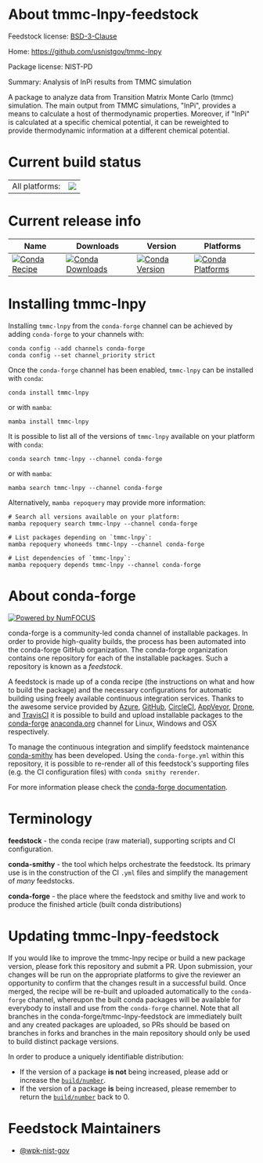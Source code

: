 About tmmc-lnpy-feedstock
=========================

Feedstock license: [BSD-3-Clause](https://github.com/conda-forge/tmmc-lnpy-feedstock/blob/main/LICENSE.txt)

Home: https://github.com/usnistgov/tmmc-lnpy

Package license: NIST-PD

Summary: Analysis of lnPi results from TMMC simulation

A package to analyze data from Transition Matrix Monte Carlo (tmmc)
simulation. The main output from TMMC simulations, "lnPi", provides a
means to calculate a host of thermodynamic properties. Moreover, if "lnPi"
is calculated at a specific chemical potential, it can be reweighted to provide
thermodynamic information at a different chemical potential.


Current build status
====================


<table><tr><td>All platforms:</td>
    <td>
      <a href="https://dev.azure.com/conda-forge/feedstock-builds/_build/latest?definitionId=19392&branchName=main">
        <img src="https://dev.azure.com/conda-forge/feedstock-builds/_apis/build/status/tmmc-lnpy-feedstock?branchName=main">
      </a>
    </td>
  </tr>
</table>

Current release info
====================

| Name | Downloads | Version | Platforms |
| --- | --- | --- | --- |
| [![Conda Recipe](https://img.shields.io/badge/recipe-tmmc--lnpy-green.svg)](https://anaconda.org/conda-forge/tmmc-lnpy) | [![Conda Downloads](https://img.shields.io/conda/dn/conda-forge/tmmc-lnpy.svg)](https://anaconda.org/conda-forge/tmmc-lnpy) | [![Conda Version](https://img.shields.io/conda/vn/conda-forge/tmmc-lnpy.svg)](https://anaconda.org/conda-forge/tmmc-lnpy) | [![Conda Platforms](https://img.shields.io/conda/pn/conda-forge/tmmc-lnpy.svg)](https://anaconda.org/conda-forge/tmmc-lnpy) |

Installing tmmc-lnpy
====================

Installing `tmmc-lnpy` from the `conda-forge` channel can be achieved by adding `conda-forge` to your channels with:

```
conda config --add channels conda-forge
conda config --set channel_priority strict
```

Once the `conda-forge` channel has been enabled, `tmmc-lnpy` can be installed with `conda`:

```
conda install tmmc-lnpy
```

or with `mamba`:

```
mamba install tmmc-lnpy
```

It is possible to list all of the versions of `tmmc-lnpy` available on your platform with `conda`:

```
conda search tmmc-lnpy --channel conda-forge
```

or with `mamba`:

```
mamba search tmmc-lnpy --channel conda-forge
```

Alternatively, `mamba repoquery` may provide more information:

```
# Search all versions available on your platform:
mamba repoquery search tmmc-lnpy --channel conda-forge

# List packages depending on `tmmc-lnpy`:
mamba repoquery whoneeds tmmc-lnpy --channel conda-forge

# List dependencies of `tmmc-lnpy`:
mamba repoquery depends tmmc-lnpy --channel conda-forge
```


About conda-forge
=================

[![Powered by
NumFOCUS](https://img.shields.io/badge/powered%20by-NumFOCUS-orange.svg?style=flat&colorA=E1523D&colorB=007D8A)](https://numfocus.org)

conda-forge is a community-led conda channel of installable packages.
In order to provide high-quality builds, the process has been automated into the
conda-forge GitHub organization. The conda-forge organization contains one repository
for each of the installable packages. Such a repository is known as a *feedstock*.

A feedstock is made up of a conda recipe (the instructions on what and how to build
the package) and the necessary configurations for automatic building using freely
available continuous integration services. Thanks to the awesome service provided by
[Azure](https://azure.microsoft.com/en-us/services/devops/), [GitHub](https://github.com/),
[CircleCI](https://circleci.com/), [AppVeyor](https://www.appveyor.com/),
[Drone](https://cloud.drone.io/welcome), and [TravisCI](https://travis-ci.com/)
it is possible to build and upload installable packages to the
[conda-forge](https://anaconda.org/conda-forge) [anaconda.org](https://anaconda.org/)
channel for Linux, Windows and OSX respectively.

To manage the continuous integration and simplify feedstock maintenance
[conda-smithy](https://github.com/conda-forge/conda-smithy) has been developed.
Using the ``conda-forge.yml`` within this repository, it is possible to re-render all of
this feedstock's supporting files (e.g. the CI configuration files) with ``conda smithy rerender``.

For more information please check the [conda-forge documentation](https://conda-forge.org/docs/).

Terminology
===========

**feedstock** - the conda recipe (raw material), supporting scripts and CI configuration.

**conda-smithy** - the tool which helps orchestrate the feedstock.
                   Its primary use is in the construction of the CI ``.yml`` files
                   and simplify the management of *many* feedstocks.

**conda-forge** - the place where the feedstock and smithy live and work to
                  produce the finished article (built conda distributions)


Updating tmmc-lnpy-feedstock
============================

If you would like to improve the tmmc-lnpy recipe or build a new
package version, please fork this repository and submit a PR. Upon submission,
your changes will be run on the appropriate platforms to give the reviewer an
opportunity to confirm that the changes result in a successful build. Once
merged, the recipe will be re-built and uploaded automatically to the
`conda-forge` channel, whereupon the built conda packages will be available for
everybody to install and use from the `conda-forge` channel.
Note that all branches in the conda-forge/tmmc-lnpy-feedstock are
immediately built and any created packages are uploaded, so PRs should be based
on branches in forks and branches in the main repository should only be used to
build distinct package versions.

In order to produce a uniquely identifiable distribution:
 * If the version of a package **is not** being increased, please add or increase
   the [``build/number``](https://docs.conda.io/projects/conda-build/en/latest/resources/define-metadata.html#build-number-and-string).
 * If the version of a package **is** being increased, please remember to return
   the [``build/number``](https://docs.conda.io/projects/conda-build/en/latest/resources/define-metadata.html#build-number-and-string)
   back to 0.

Feedstock Maintainers
=====================

* [@wpk-nist-gov](https://github.com/wpk-nist-gov/)

